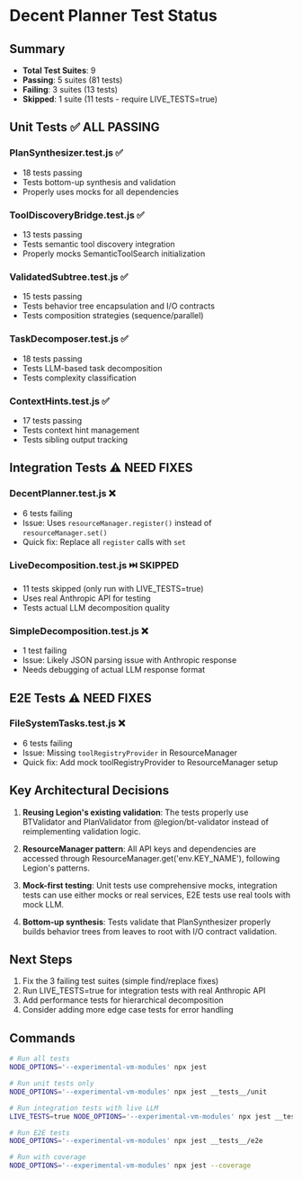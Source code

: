 # Decent Planner Test Status

## Summary
- **Total Test Suites**: 9
- **Passing**: 5 suites (81 tests)
- **Failing**: 3 suites (13 tests)
- **Skipped**: 1 suite (11 tests - require LIVE_TESTS=true)

## Unit Tests ✅ ALL PASSING

### PlanSynthesizer.test.js ✅
- 18 tests passing
- Tests bottom-up synthesis and validation
- Properly uses mocks for all dependencies

### ToolDiscoveryBridge.test.js ✅
- 13 tests passing
- Tests semantic tool discovery integration
- Properly mocks SemanticToolSearch initialization

### ValidatedSubtree.test.js ✅
- 15 tests passing
- Tests behavior tree encapsulation and I/O contracts
- Tests composition strategies (sequence/parallel)

### TaskDecomposer.test.js ✅
- 18 tests passing
- Tests LLM-based task decomposition
- Tests complexity classification

### ContextHints.test.js ✅
- 17 tests passing
- Tests context hint management
- Tests sibling output tracking

## Integration Tests ⚠️ NEED FIXES

### DecentPlanner.test.js ❌
- 6 tests failing
- Issue: Uses `resourceManager.register()` instead of `resourceManager.set()`
- Quick fix: Replace all `register` calls with `set`

### LiveDecomposition.test.js ⏭️ SKIPPED
- 11 tests skipped (only run with LIVE_TESTS=true)
- Uses real Anthropic API for testing
- Tests actual LLM decomposition quality

### SimpleDecomposition.test.js ❌
- 1 test failing
- Issue: Likely JSON parsing issue with Anthropic response
- Needs debugging of actual LLM response format

## E2E Tests ⚠️ NEED FIXES

### FileSystemTasks.test.js ❌
- 6 tests failing
- Issue: Missing `toolRegistryProvider` in ResourceManager
- Quick fix: Add mock toolRegistryProvider to ResourceManager setup

## Key Architectural Decisions

1. **Reusing Legion's existing validation**: The tests properly use BTValidator and PlanValidator from @legion/bt-validator instead of reimplementing validation logic.

2. **ResourceManager pattern**: All API keys and dependencies are accessed through ResourceManager.get('env.KEY_NAME'), following Legion's patterns.

3. **Mock-first testing**: Unit tests use comprehensive mocks, integration tests can use either mocks or real services, E2E tests use real tools with mock LLM.

4. **Bottom-up synthesis**: Tests validate that PlanSynthesizer properly builds behavior trees from leaves to root with I/O contract validation.

## Next Steps

1. Fix the 3 failing test suites (simple find/replace fixes)
2. Run LIVE_TESTS=true for integration tests with real Anthropic API
3. Add performance tests for hierarchical decomposition
4. Consider adding more edge case tests for error handling

## Commands

```bash
# Run all tests
NODE_OPTIONS='--experimental-vm-modules' npx jest

# Run unit tests only
NODE_OPTIONS='--experimental-vm-modules' npx jest __tests__/unit

# Run integration tests with live LLM
LIVE_TESTS=true NODE_OPTIONS='--experimental-vm-modules' npx jest __tests__/integration

# Run E2E tests
NODE_OPTIONS='--experimental-vm-modules' npx jest __tests__/e2e

# Run with coverage
NODE_OPTIONS='--experimental-vm-modules' npx jest --coverage
```